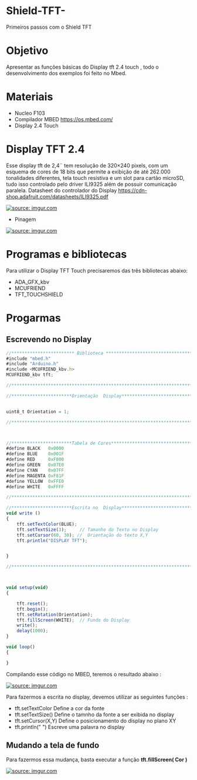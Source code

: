 # Shield-TFT-
Primeiros passos com o Shield TFT
 
# Objetivo
 Apresentar as funções básicas do Display tft 2.4 touch , todo o desenvolvimento dos exemplos foi feito no Mbed.
 
 # Materiais 
* Nucleo F103
* Compilador MBED https://os.mbed.com/
* Display 2.4 Touch

# Display TFT 2.4
 
 Esse display tft de 2,4¨ tem resolução de 320×240 pixels, com um esquema de cores de 18 bits que permite a exibição de até 262.000 tonalidades diferentes, tela touch resistiva e   um slot para cartão microSD, tudo isso controlado pelo driver ILI9325 além de possuir comunicação paralela.
  Datasheet do  controlador do Display  https://cdn-shop.adafruit.com/datasheets/ILI9325.pdf
 
 
 <a href="https://imgur.com/NtV6pqn"><img src="https://i.imgur.com/NtV6pqn.png" title="source: imgur.com" /></a>
 
 * Pinagem

<a href="https://imgur.com/HqB6b2H"><img src="https://i.imgur.com/HqB6b2H.png" title="source: imgur.com" /></a>

# Programas e bibliotecas 

Para utilizar o Display TFT Touch precisaremos das três bibliotecas abaixo:

* ADA_GFX_kbv
* MCUFRIEND
* TFT_TOUCHSHIELD

# Progarmas 

##  Escrevendo no Display


```javascript
//************************ Biblioteca *****************************************//
#include "mbed.h"
#include "Arduino.h"
#include <MCUFRIEND_kbv.h>
MCUFRIEND_kbv tft;

//****************************************************************************//

//***********************Orientação  Display**********************************//


uint8_t Orientation = 1;  

//****************************************************************************//



//***********************Tabela de Cores**************************************//
#define BLACK   0x0000
#define BLUE    0x001F
#define RED     0xF800
#define GREEN   0x07E0
#define CYAN    0x07FF
#define MAGENTA 0xF81F
#define YELLOW  0xFFE0
#define WHITE   0xFFFF

//****************************************************************************//

//***********************Escrita no  Display**********************************//
void write ()
{
    tft.setTextColor(BLUE);
    tft.setTextSize(3);     // Tamanho do Texto no Display
    tft.setCursor(60, 30); //  Orientação do texto X,Y
    tft.println("DISPLAY TFT");


}

//****************************************************************************//



void setup(void)
{

    tft.reset();
    tft.begin();
    tft.setRotation(Orientation);
    tft.fillScreen(WHITE);  // Fundo do Display
    write();
    delay(1000);
}

void loop()
{

}


```
Compilando esse código no MBED, teremos o resultado abaixo :

<a href="https://imgur.com/QpR13FC"><img src="https://i.imgur.com/QpR13FC.jpg" title="source: imgur.com" /></a>

  Para fazermos a escrita no display, devemos utilizar as seguintes funções :
*   tft.setTextColor         Define a cor da fonte   
*  tft.setTextSize()         Define o tamnho da fonte a ser exibida no display
*  tft.setCursor(X,Y)        Define o posicionamento do display no plano XY
*  tft.println(" ")          Escreve uma palavra no display 


## Mudando a tela de fundo 

Para fazermos essa mudança, basta executar a função   **tft.fillScreen( Cor )**

<a href="https://imgur.com/mdVP9Ut"><img src="https://i.imgur.com/mdVP9Ut.jpg?1" title="source: imgur.com" /></a>


